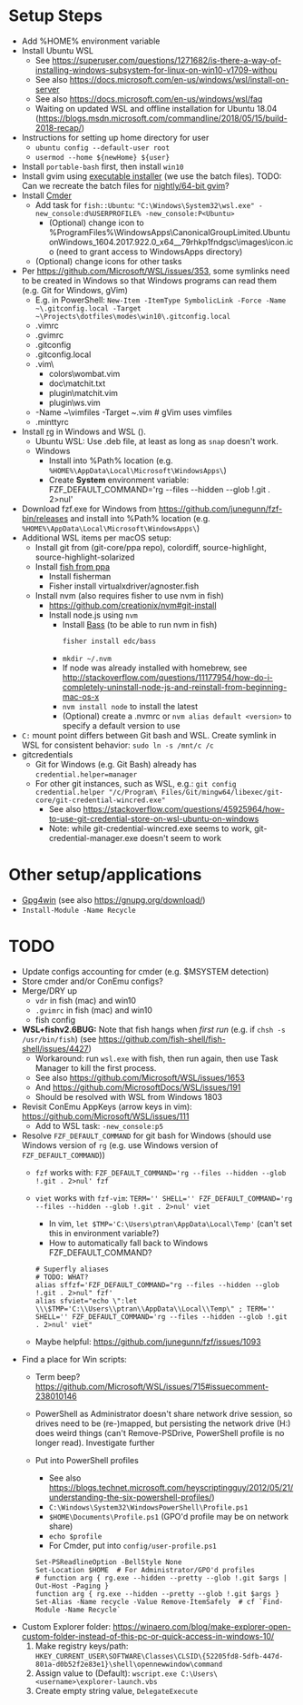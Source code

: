 # Setup Steps
* Add %HOME% environment variable
* Install Ubuntu WSL
	* See https://superuser.com/questions/1271682/is-there-a-way-of-installing-windows-subsystem-for-linux-on-win10-v1709-withou
	* See also https://docs.microsoft.com/en-us/windows/wsl/install-on-server
	* See also https://docs.microsoft.com/en-us/windows/wsl/faq
	* Waiting on updated WSL and offline installation for Ubuntu 18.04 (https://blogs.msdn.microsoft.com/commandline/2018/05/15/build-2018-recap/)
* Instructions for setting up home directory for user
	* `ubuntu config --default-user root`
	* `usermod --home ${newHome} ${user}`
* Install `portable-bash` first, then install `win10`
* Install gvim using [executable installer](https://www.vim.org/download.php#pc) (we use the batch files). TODO: Can we recreate the batch files for [nightly/64-bit gvim](https://github.com/vim/vim-win32-installer)?
* Install [Cmder](http://cmder.net/)
	* Add task for `fish::Ubuntu`: `"C:\Windows\System32\wsl.exe" -new_console:d%USERPROFILE% -new_console:P<Ubuntu>`
		* (Optional) change icon to %ProgramFiles%\WindowsApps\CanonicalGroupLimited.UbuntuonWindows_1604.2017.922.0_x64__79rhkp1fndgsc\images\icon.ico (need to grant access to WindowsApps directory)
	* (Optional) change icons for other tasks
* Per https://github.com/Microsoft/WSL/issues/353, some symlinks need to be created in Windows so that Windows programs can read them (e.g. Git for Windows, gVim)
	* E.g. in PowerShell: `New-Item -ItemType SymbolicLink -Force -Name ~\.gitconfig.local -Target ~\Projects\dotfiles\modes\win10\.gitconfig.local`
	* .vimrc
	* .gvimrc
	* .gitconfig
	* .gitconfig.local
	* .vim\
		* colors\wombat.vim
		* doc\matchit.txt
		* plugin\matchit.vim
		* plugin\ws.vim
	* -Name ~\vimfiles -Target ~\.vim  # gVim uses vimfiles
	* .minttyrc
* Install [rg](https://github.com/BurntSushi/ripgrep#installation) in Windows and WSL ().
	* Ubuntu WSL: Use .deb file, at least as long as `snap` doesn't work.
	* Windows
		* Install into %Path% location (e.g. `%HOME%\AppData\Local\Microsoft\WindowsApps\`)
		* Create **System** environment variable: FZF_DEFAULT_COMMAND='rg --files --hidden --glob !.git . 2>nul'
* Download fzf.exe for Windows from https://github.com/junegunn/fzf-bin/releases and install into %Path% location (e.g. `%HOME%\AppData\Local\Microsoft\WindowsApps\`)
* Additional WSL items per macOS setup:
	* Install git from (git-core/ppa repo), colordiff, source-highlight, source-highlight-solarized
	* Install [fish from ppa](https://launchpad.net/~fish-shell/+archive/ubuntu/release-2)
		* Install fisherman
		* Fisher install virtualxdriver/agnoster.fish
	* Install nvm (also requires fisher to use nvm in fish)
		* https://github.com/creationix/nvm#git-install
		* Install node.js using `nvm`
			* Install [Bass](https://github.com/edc/bass) (to be able to run nvm in fish)
				```
				fisher install edc/bass
				```
			* `mkdir ~/.nvm`
			* If node was already installed with homebrew, see http://stackoverflow.com/questions/11177954/how-do-i-completely-uninstall-node-js-and-reinstall-from-beginning-mac-os-x
			* `nvm install node` to install the latest
			* (Optional) create a .nvmrc or `nvm alias default <version>` to specify a default version to use
* `C:` mount point differs between Git bash and WSL. Create symlink in WSL for consistent behavior: `sudo ln -s /mnt/c /c`
* gitcredentials
	* Git for Windows (e.g. Git Bash) already has `credential.helper=manager`
	* For other git instances, such as WSL, e.g.: `git config credential.helper "/c/Program\ Files/Git/mingw64/libexec/git-core/git-credential-wincred.exe"`
		* See also https://stackoverflow.com/questions/45925964/how-to-use-git-credential-store-on-wsl-ubuntu-on-windows
		* Note: while git-credential-wincred.exe seems to work, git-credential-manager.exe doesn't seem to work

# Other setup/applications
* [Gpg4win](https://gpg4win.org/thanks-for-download.html) (see also https://gnupg.org/download/)
* `Install-Module -Name Recycle`

# TODO
* Update configs accounting for cmder (e.g. $MSYSTEM detection)
* Store cmder and/or ConEmu configs?
* Merge/DRY up
	* `vdr` in fish (mac) and win10
	* `.gvimrc` in fish (mac) and win10
	* fish config
* **WSL+fishv2.6BUG:** Note that fish hangs when *first run* (e.g. if `chsh -s /usr/bin/fish`) (see https://github.com/fish-shell/fish-shell/issues/4427)
	* Workaround: run `wsl.exe` with fish, then run again, then use Task Manager to kill the first process.
	* See also https://github.com/Microsoft/WSL/issues/1653
	* And https://github.com/MicrosoftDocs/WSL/issues/191
	* Should be resolved with WSL from Windows 1803
* Revisit ConEmu AppKeys (arrow keys in vim): https://github.com/Microsoft/WSL/issues/111
	* Add to WSL task: `-new_console:p5`
* Resolve `FZF_DEFAULT_COMMAND` for git bash for Windows (should use Windows version of `rg` (e.g. use Windows version of `FZF_DEFAULT_COMMAND`))
	* `fzf` works with: `FZF_DEFAULT_COMMAND='rg --files --hidden --glob !.git . 2>nul' fzf`
	* `viet` works with `fzf-vim`: `TERM='' SHELL='' FZF_DEFAULT_COMMAND='rg --files --hidden --glob !.git . 2>nul' viet`
		* In vim, `let $TMP='C:\Users\ptran\AppData\Local\Temp'` (can't set this in environment variable?)
		* How to automatically fall back to Windows FZF_DEFAULT_COMMAND?

		```
		# Superfly aliases
		# TODO: WHAT?
		alias sffzf='FZF_DEFAULT_COMMAND="rg --files --hidden --glob !.git . 2>nul" fzf'
		alias sfviet="echo \":let \\\$TMP='C:\\Users\\ptran\\AppData\\Local\\Temp\" ; TERM='' SHELL='' FZF_DEFAULT_COMMAND='rg --files --hidden --glob !.git . 2>nul' viet"
		```
	* Maybe helpful: https://github.com/junegunn/fzf/issues/1093
* Find a place for Win scripts:
	* Term beep? https://github.com/Microsoft/WSL/issues/715#issuecomment-238010146
	* PowerShell as Administrator doesn't share network drive session, so drives need to be (re-)mapped, but persisting the network drive (H:) does weird things (can't Remove-PSDrive, PowerShell profile is no longer read). Investigate further
	* Put into PowerShell profiles
		* See also https://blogs.technet.microsoft.com/heyscriptingguy/2012/05/21/understanding-the-six-powershell-profiles/)
		* `C:\Windows\System32\WindowsPowerShell\Profile.ps1`
		* `$HOME\Documents\Profile.ps1` (GPO'd profile may be on network share)
		* `echo $profile`
		* For Cmder, put into `config/user-profile.ps1`

		```
		Set-PSReadlineOption -BellStyle None
		Set-Location $HOME  # For Administrator/GPO'd profiles
		# function arg { rg.exe --hidden --pretty --glob !.git $args | Out-Host -Paging }
		function arg { rg.exe --hidden --pretty --glob !.git $args }
		Set-Alias -Name recycle -Value Remove-ItemSafely  # cf `Find-Module -Name Recycle`
		```
* Custom Explorer folder: https://winaero.com/blog/make-explorer-open-custom-folder-instead-of-this-pc-or-quick-access-in-windows-10/
	1. Make registry keys/path: `HKEY_CURRENT_USER\SOFTWARE\Classes\CLSID\{52205fd8-5dfb-447d-801a-d0b52f2e83e1}\shell\opennewwindow\command`
	1. Assign value to (Default): `wscript.exe C:\Users\<username>\explorer-launch.vbs`
	1. Create empty string value, `DelegateExecute`

